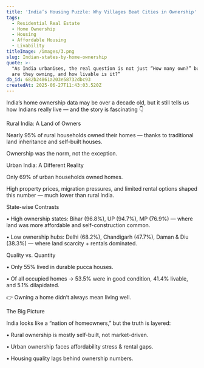 ```yaml
---
title: 'India’s Housing Puzzle: Why Villages Beat Cities in Ownership'
tags:
  - Residential Real Estate
  - Home Ownership
  - Housing
  - Affordable Housing
  - Livability
titleImage: /images/3.png
slug: Indian-states-by-home-ownership
quote: >-
  "As India urbanises, the real question is not just “How many own?” but “What
  are they owning, and how livable is it?”
db_id: 682b24861a203e58732dbc93
createdAt: 2025-06-27T11:43:03.520Z
---
```


India’s home ownership data may be over a decade old, but it still tells us how Indians really live — and the story is fascinating 👇

Rural India: A Land of Owners

Nearly 95% of rural households owned their homes — thanks to traditional land inheritance and self-built houses.

Ownership was the norm, not the exception.

Urban India: A Different Reality

Only 69% of urban households owned homes.

High property prices, migration pressures, and limited rental options shaped this number — much lower than rural India.

State-wise Contrasts

•	High ownership states: Bihar (96.8%), UP (94.7%), MP (76.9%) — where land was more affordable and self-construction common.

•	Low ownership hubs: Delhi (68.2%), Chandigarh (47.7%), Daman & Diu (38.3%) — where land scarcity + rentals dominated.

Quality vs. Quantity

•	Only 55% lived in durable pucca houses.

•	Of all occupied homes → 53.5% were in good condition, 41.4% livable, and 5.1% dilapidated.

👉 Owning a home didn’t always mean living well.

The Big Picture

India looks like a “nation of homeowners,” but the truth is layered:

•	Rural ownership is mostly self-built, not market-driven.

•	Urban ownership faces affordability stress & rental gaps.

•	Housing quality lags behind ownership numbers.
